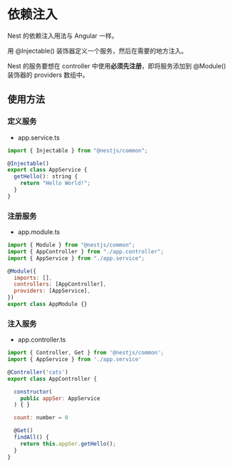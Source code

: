 <author-info date="1630920838724"></author-info>

# 依赖注入

Nest 的依赖注入用法与 Angular 一样。

用 @Injectable() 装饰器定义一个服务，然后在需要的地方注入。

Nest 的服务要想在 controller 中使用**必须先注册**，即将服务添加到 @Module() 装饰器的 providers 数组中。

## 使用方法

### 定义服务

- app.service.ts

```js
import { Injectable } from "@nestjs/common";

@Injectable()
export class AppService {
  getHello(): string {
    return "Hello World!";
  }
}
```

### 注册服务

- app.module.ts

```js
import { Module } from "@nestjs/common";
import { AppController } from "./app.controller";
import { AppService } from "./app.service";

@Module({
  imports: [],
  controllers: [AppController],
  providers: [AppService],
})
export class AppModule {}
```

### 注入服务

- app.controller.ts

```js
import { Controller, Get } from '@nestjs/common';
import { AppService } from './app.service'

@Controller('cats')
export class AppController {

  constructor(
    public appSer: AppService
  ) { }

  count: number = 0

  @Get()
  findAll() {
    return this.appSer.getHello();
  }
}
```
